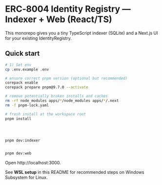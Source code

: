 # ERC‑8004 Identity Registry — Indexer + Web (React/TS)

This monorepo gives you a tiny TypeScript indexer (SQLite) and a Next.js UI for your existing IdentityRegistry.

## Quick start

```bash
# 1) Set env
cp .env.example .env

# ensure correct pnpm version (optional but recommended)
corepack enable
corepack prepare pnpm@9.7.0 --activate

# remove potentially broken installs and caches
rm -rf node_modules apps/*/node_modules apps/*/.next
rm -f pnpm-lock.yaml

# fresh install at the workspace root
pnpm install




pnpm dev:indexer


pnpm dev:web
```

Open http://localhost:3000.

See **WSL setup** in this README for recommended steps on Windows Subsystem for Linux.
